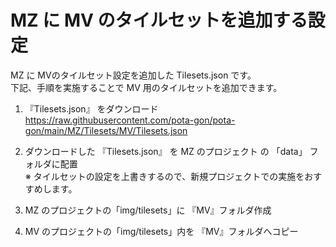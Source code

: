 # MZ に MV のタイルセットを追加する設定

MZ に MVのタイルセット設定を追加した Tilesets.json です。  
下記、手順を実施することで MV 用のタイルセットを追加できます。

1. 『Tilesets.json』 をダウンロード  
https://raw.githubusercontent.com/pota-gon/pota-gon/main/MZ/Tilesets/MV/Tilesets.json

2. ダウンロードした 『Tilesets.json』 を MZ のプロジェクト の 「data」 フォルダに配置  
※ タイルセットの設定を上書きするので、新規プロジェクトでの実施をおすすめします。

3. MZ のプロジェクトの「img/tilesets」に 『MV』フォルダ作成

4. MV のプロジェクトの「img/tilesets」内を 『MV』フォルダへコピー
